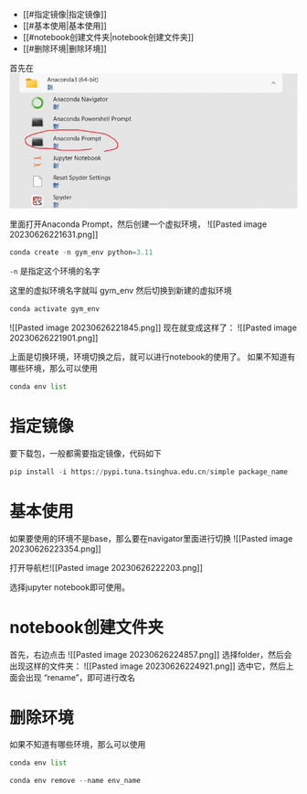 - [[#指定镜像|指定镜像]]
- [[#基本使用|基本使用]]
- [[#notebook创建文件夹|notebook创建文件夹]]
- [[#删除环境|删除环境]]



首先在![](./images/Pasted%20image%2020230626221518.png)

里面打开Anaconda Prompt，然后创建一个虚拟环境，
![[Pasted image 20230626221631.png]]

```c
conda create -n gym_env python=3.11
```
`-n` 是指定这个环境的名字

这里的虚拟环境名字就叫 gym_env
然后切换到新建的虚拟环境 
```c
conda activate gym_env
```

![[Pasted image 20230626221845.png]]
现在就变成这样了： ![[Pasted image 20230626221901.png]]


上面是切换环境，环境切换之后，就可以进行notebook的使用了。
如果不知道有哪些环境，那么可以使用 

```python
conda env list
```


# 指定镜像
要下载包，一般都需要指定镜像，代码如下

```python
pip install -i https://pypi.tuna.tsinghua.edu.cn/simple package_name
```



# 基本使用
如果要使用的环境不是base，那么要在navigator里面进行切换
![[Pasted image 20230626223354.png]]

打开导航栏![[Pasted image 20230626222203.png]]


选择jupyter notebook即可使用。




# notebook创建文件夹
首先，右边点击 ![[Pasted image 20230626224857.png]]
选择folder，然后会出现这样的文件夹：
![[Pasted image 20230626224921.png]]
选中它，然后上面会出现 “rename”，即可进行改名

# 删除环境

如果不知道有哪些环境，那么可以使用 

```python
conda env list
```


```python
conda env remove --name env_name
```






